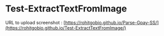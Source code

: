# Test-ExtractTextFromImage

URL to upload screenshot : [https://rohitgobio.github.io/Parse-Gpay-SS/](https://rohitgobio.github.io/Test-ExtractTextFromImage/)
